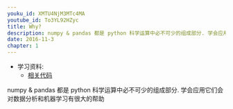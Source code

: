 ```yaml
---
youku_id: XMTU4NjM3MTc4MA
youtube_id: To3YL92HZyc
title: Why?
description: numpy & pandas 都是 python 科学运算中必不可少的组成部分. 学会应用它们会对数据分析和机器学习有很大的帮助
date: 2016-11-3
chapter: 1
---
```

* 学习资料:
  * [相关代码]()

numpy & pandas 都是 python 科学运算中必不可少的组成部分.
学会应用它们会对数据分析和机器学习有很大的帮助
